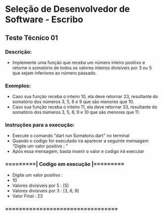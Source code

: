 # Seleção de Desenvolvedor de Software - Escribo

## Teste Técnico 01

### Descrição:

- Implemente uma função que receba um número inteiro positivo e retorne o
somatório de todos os valores inteiros divisíveis por 3 ou 5 que sejam inferiores ao
número passado.

### Exemplos:
- Caso sua função receba o inteiro 10, ela deve retornar 23, resultante do somatório
dos números 3, 5, 6 e 9 que são menores que 10.
- Caso sua função receba o inteiro 11, ela deve retornar 33, resultante do somatório
dos números 3, 5, 6, 9 e 10 que são menores que 11.

### Instruções para a execução:
- Execute o comando "dart run Somatorio.dart" no terminal
- Quando o codigo for executado ira aparecer a seguinte mensagem "Digite um valor positivo : "
- Após essa mensagem, basta inserir o valor e codigo irá executar

### =========| Codigo em execução |=========
- Digite um valor positivo :
- 10
- Valores divisiveis por 5 : [5]
- Valores divisiveis por 3 : [3, 6, 9]
- Valor Final : 23
### =================================



